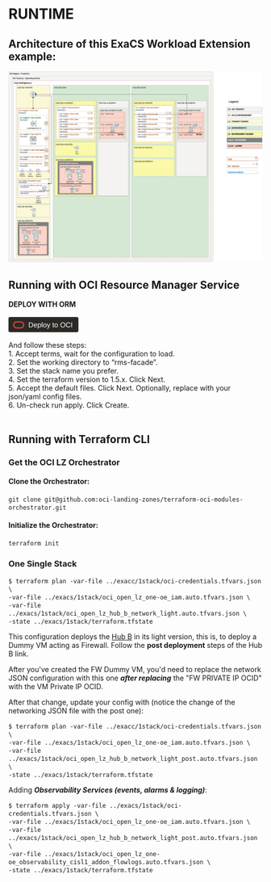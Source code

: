 # RUNTIME

## Architecture of this ExaCS Workload Extension example: 

![ExaCS Workload Extension Architecture](content/ExaCS-WL-Ext-Arch.jpg)

## Running with OCI Resource Manager Service

**DEPLOY WITH ORM** </br></br>[<img src="content/DeployToOCI.svg"  height="30" align="center">](https://cloud.oracle.com/resourcemanager/stacks/create?zipUrl=https://github.com/oci-landing-zones/terraform-oci-modules-orchestrator/archive/refs/tags/v2.0.6.zip&zipUrlVariables={"configuration_source":"github","github_token":"","github_configuration_repo":"paalonso/exacs","github_configuration_branch":"master","github_configuration_files":"oci_open_lz_one-oe_iam.auto.tfvars.json,oci_open_lz_hub_b_network_light.auto.tfvars.json"})  </br></br> And follow these steps:</br>1. Accept terms,  wait for the configuration to load. </br>2. Set the working directory to “rms-facade”. </br>3. Set the stack name you prefer.</br>4. Set the terraform version to 1.5.x. Click Next. </br>5. Accept the default files. Click Next. Optionally, replace with your json/yaml config files. </br>6. Un-check run apply. Click Create. </br> </br>

## Running with Terraform CLI

### Get the OCI LZ Orchestrator

#### Clone the Orchestrator:

```
git clone git@github.com:oci-landing-zones/terraform-oci-modules-orchestrator.git
```

#### Initialize the Orchestrator:

```
terraform init
```

### One Single Stack

```
$ terraform plan -var-file ../exacc/1stack/oci-credentials.tfvars.json \
-var-file ../exacs/1stack/oci_open_lz_one-oe_iam.auto.tfvars.json \
-var-file ../exacs/1stack/oci_open_lz_hub_b_network_light.auto.tfvars.json \
-state ../exacs/1stack/terraform.tfstate
```

This configuration deploys the [Hub B](https://github.com/oci-landing-zones/oci-landing-zone-operating-entities/blob/master/addons/oci-hub-models/hub_b/readme.md) in its light version, this is, to deploy a Dummy VM acting as Firewall. Follow the **post deployment** steps of the Hub B link.

After you've created the FW Dummy VM, you'd need to replace the network JSON configuration with this one ***after replacing*** the "FW PRIVATE IP OCID" with the VM Private IP OCID.

After that change, update your config with (notice the change of the networking JSON file with the post one):

```
$ terraform plan -var-file ../exacc/1stack/oci-credentials.tfvars.json \
-var-file ../exacs/1stack/oci_open_lz_one-oe_iam.auto.tfvars.json \
-var-file ../exacs/1stack/oci_open_lz_hub_b_network_light_post.auto.tfvars.json \
-state ../exacs/1stack/terraform.tfstate
```

Adding ***Observability Services (events, alarms & logging)***:

```
$ terraform apply -var-file ../exacs/1stack/oci-credentials.tfvars.json \
-var-file ../exacs/1stack/oci_open_lz_one-oe_iam.auto.tfvars.json \
-var-file ../exacs/1stack/oci_open_lz_hub_b_network_light_post.auto.tfvars.json \
-var-file ../exacs/1stack/oci_open_lz_one-oe_observability_cisl1_addon_flowlogs.auto.tfvars.json \
-state ../exacs/1stack/terraform.tfstate
```

